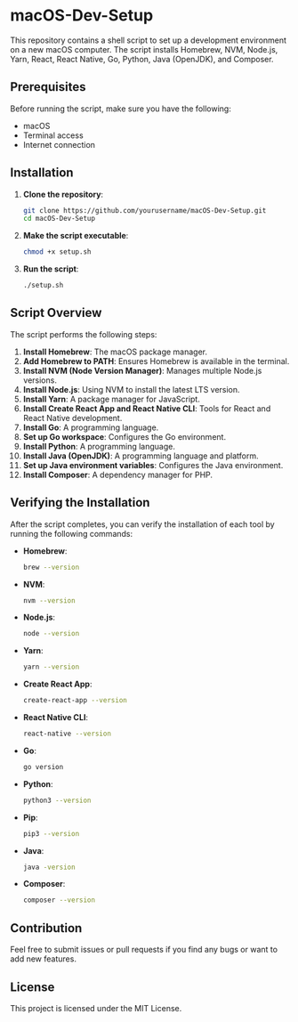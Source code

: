 # macOS-Dev-Setup

This repository contains a shell script to set up a development environment on a new macOS computer. The script installs Homebrew, NVM, Node.js, Yarn, React, React Native, Go, Python, Java (OpenJDK), and Composer.

## Prerequisites

Before running the script, make sure you have the following:

- macOS
- Terminal access
- Internet connection

## Installation

1. **Clone the repository**:
    ```bash
    git clone https://github.com/yourusername/macOS-Dev-Setup.git
    cd macOS-Dev-Setup
    ```

2. **Make the script executable**:
    ```bash
    chmod +x setup.sh
    ```

3. **Run the script**:
    ```bash
    ./setup.sh
    ```

## Script Overview

The script performs the following steps:

1. **Install Homebrew**: The macOS package manager.
2. **Add Homebrew to PATH**: Ensures Homebrew is available in the terminal.
3. **Install NVM (Node Version Manager)**: Manages multiple Node.js versions.
4. **Install Node.js**: Using NVM to install the latest LTS version.
5. **Install Yarn**: A package manager for JavaScript.
6. **Install Create React App and React Native CLI**: Tools for React and React Native development.
7. **Install Go**: A programming language.
8. **Set up Go workspace**: Configures the Go environment.
9. **Install Python**: A programming language.
10. **Install Java (OpenJDK)**: A programming language and platform.
11. **Set up Java environment variables**: Configures the Java environment.
12. **Install Composer**: A dependency manager for PHP.

## Verifying the Installation

After the script completes, you can verify the installation of each tool by running the following commands:

- **Homebrew**:
    ```bash
    brew --version
    ```

- **NVM**:
    ```bash
    nvm --version
    ```

- **Node.js**:
    ```bash
    node --version
    ```

- **Yarn**:
    ```bash
    yarn --version
    ```

- **Create React App**:
    ```bash
    create-react-app --version
    ```

- **React Native CLI**:
    ```bash
    react-native --version
    ```

- **Go**:
    ```bash
    go version
    ```

- **Python**:
    ```bash
    python3 --version
    ```

- **Pip**:
    ```bash
    pip3 --version
    ```

- **Java**:
    ```bash
    java -version
    ```

- **Composer**:
    ```bash
    composer --version
    ```

## Contribution

Feel free to submit issues or pull requests if you find any bugs or want to add new features.

## License

This project is licensed under the MIT License.
